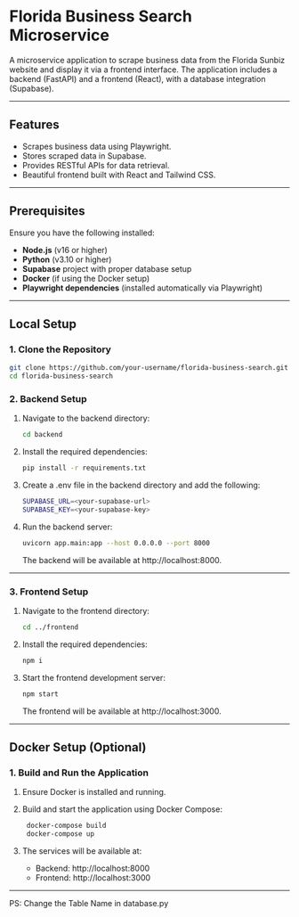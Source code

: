 # Florida Business Search Microservice

A microservice application to scrape business data from the Florida Sunbiz website and display it via a frontend interface. The application includes a backend (FastAPI) and a frontend (React), with a database integration (Supabase).

---

## Features

- Scrapes business data using Playwright.
- Stores scraped data in Supabase.
- Provides RESTful APIs for data retrieval.
- Beautiful frontend built with React and Tailwind CSS.

---

## Prerequisites

Ensure you have the following installed:

- **Node.js** (v16 or higher)
- **Python** (v3.10 or higher)
- **Supabase** project with proper database setup
- **Docker** (if using the Docker setup)
- **Playwright dependencies** (installed automatically via Playwright)

---

## Local Setup

### 1. Clone the Repository

```bash
git clone https://github.com/your-username/florida-business-search.git
cd florida-business-search
```

### 2. Backend Setup

1. Navigate to the backend directory:

   ```bash
   cd backend
   ```

2. Install the required dependencies:

   ```bash
   pip install -r requirements.txt
   ```

3. Create a .env file in the backend directory and add the following:

   ```bash
   SUPABASE_URL=<your-supabase-url>
   SUPABASE_KEY=<your-supabase-key>
   ```

4. Run the backend server:

   ```bash
   uvicorn app.main:app --host 0.0.0.0 --port 8000
   ```

   The backend will be available at http://localhost:8000.

---

### 3. Frontend Setup

1. Navigate to the frontend directory:

   ```bash
   cd ../frontend
   ```

2. Install the required dependencies:

   ```bash
   npm i
   ```

3. Start the frontend development server:

   ```bash
   npm start
   ```

   The frontend will be available at http://localhost:3000.

---

## Docker Setup (Optional)

### 1. Build and Run the Application

1. Ensure Docker is installed and running.

2. Build and start the application using Docker Compose:

   ```bash
    docker-compose build
    docker-compose up
   ```

3. The services will be available at:
   - Backend: http://localhost:8000
   - Frontend: http://localhost:3000

---

PS: Change the Table Name in database.py

